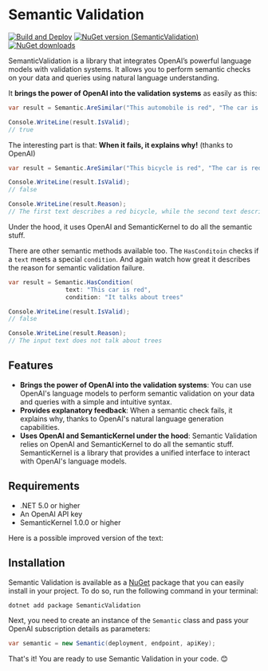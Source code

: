# Semantic Validation
[![Build and Deploy](https://github.com/mehrandvd/SemanticValidation/actions/workflows/build.yml/badge.svg)](https://github.com/mehrandvd/SemanticValidation/actions/workflows/build.yml)
[![NuGet version (SemanticValidation)](https://img.shields.io/nuget/v/SemanticValidation.svg?style=flat)](https://www.nuget.org/packages/SemanticValidation/)
[![NuGet downloads](https://img.shields.io/nuget/dt/SemanticValidation.svg?style=flat)](https://www.nuget.org/packages/SemanticValidation)

SemanticValidation is a library that integrates OpenAI’s powerful language models with validation systems. It allows you to perform semantic checks on your data and queries using natural language understanding.

It **brings the power of OpenAI into the validation systems** as easily as this:
```csharp
var result = Semantic.AreSimilar("This automobile is red", "The car is red");

Console.WriteLine(result.IsValid);
// true
```
The interesting part is that: **When it fails, it explains why!** (thanks to OpenAI)
```csharp
var result = Semantic.AreSimilar("This bicycle is red", "The car is red");

Console.WriteLine(result.IsValid);
// false

Console.WriteLine(result.Reason);
// The first text describes a red bicycle, while the second text describes a red car. They are not semantically equivalent.
```
Under the hood, it uses OpenAI and SemanticKernel to do all the semantic stuff.

There are other semantic methods available too. The `HasConditoin` checks if a `text` meets a special `condition`. And again watch how 
great it describes the reason for semantic validation failure.
```csharp
var result = Semantic.HasCondition(
                text: "This car is red",
                condition: "It talks about trees"

Console.WriteLine(result.IsValid);
// false

Console.WriteLine(result.Reason);
// The input text does not talk about trees
```

## Features
- **Brings the power of OpenAI into the validation systems**: You can use OpenAI's language models to perform semantic validation on your data and queries with a simple and intuitive syntax.
- **Provides explanatory feedback**: When a semantic check fails, it explains why, thanks to OpenAI's natural language generation capabilities.
- **Uses OpenAI and SemanticKernel under the hood**: Semantic Validation relies on OpenAI and SemanticKernel to do all the semantic stuff. SemanticKernel is a library that provides a unified interface to interact with OpenAI's language models.

## Requirements
- .NET 5.0 or higher
- An OpenAI API key
- SemanticKernel 1.0.0 or higher

Here is a possible improved version of the text:

## Installation
Semantic Validation is available as a [NuGet](https://www.nuget.org/packages/SemanticValidation) package that you can easily install in your project. To do so, run the following command in your terminal:
```bash
dotnet add package SemanticValidation
```

Next, you need to create an instance of the `Semantic` class and pass your OpenAI subscription details as parameters:
```csharp
var semantic = new Semantic(deployment, endpoint, apiKey);
```
That's it! You are ready to use Semantic Validation in your code. 😊
